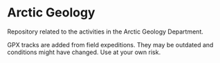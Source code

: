 # Arctic Geology
Repository related to the activities in the Arctic Geology Department.

GPX tracks are added from field expeditions. They may be outdated and conditions might have changed. Use at your own risk.
